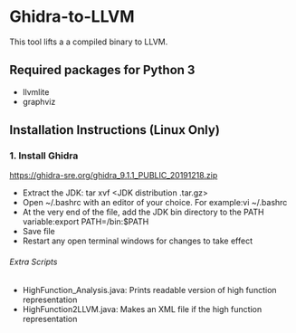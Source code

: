 # Ghidra-to-LLVM
This tool lifts a a compiled binary to LLVM.

## Required packages for Python 3
- llvmlite
- graphviz

## Installation Instructions (Linux Only)

### 1. Install Ghidra

https://ghidra-sre.org/ghidra_9.1.1_PUBLIC_20191218.zip

- Extract the JDK: tar xvf <JDK distribution .tar.gz>
- Open ~/.bashrc with an editor of your choice. For example:vi ~/.bashrc
- At the very end of the file, add the JDK bin directory to the PATH variable:export PATH=<path of extracted JDK dir>/bin:$PATH
- Save file
- Restart any open terminal windows for changes to take effect

###### Extra Scripts

- HighFunction_Analysis.java: Prints readable version of high function representation
- HighFunction2LLVM.java: Makes an XML file if the high function representation
